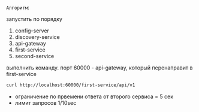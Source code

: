 `Алгоритм`:  

запустить по порядку
1. config-server
2. discovery-service
3. api-gateway
4. first-service
5. second-service

выполнить команду. порт 60000 - api-gateway, который перенаправит в first-service
```bash
curl http://localhost:60000/first-service/api/v1
```
  * ограничение по првемени ответа от второго сервиса = 5 сек
  * лимит запросов 1/10sec